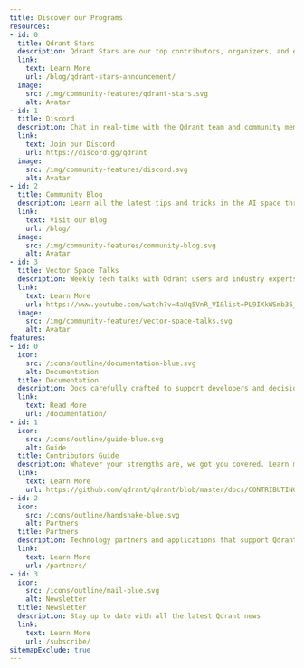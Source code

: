 ```yaml
---
title: Discover our Programs
resources:
- id: 0
  title: Qdrant Stars
  description: Qdrant Stars are our top contributors, organizers, and evangelists. Learn more about how you can become a Star.
  link:
    text: Learn More
    url: /blog/qdrant-stars-announcement/
  image:
    src: /img/community-features/qdrant-stars.svg
    alt: Avatar
- id: 1
  title: Discord
  description: Chat in real-time with the Qdrant team and community members.
  link:
    text: Join our Discord
    url: https://discord.gg/qdrant
  image:
    src: /img/community-features/discord.svg
    alt: Avatar
- id: 2
  title: Community Blog
  description: Learn all the latest tips and tricks in the AI space through our community blog.
  link:
    text: Visit our Blog
    url: /blog/
  image:
    src: /img/community-features/community-blog.svg
    alt: Avatar
- id: 3
  title: Vector Space Talks
  description: Weekly tech talks with Qdrant users and industry experts.
  link:
    text: Learn More
    url: https://www.youtube.com/watch?v=4aUq5VnR_VI&list=PL9IXkWSmb36_eANzd_sKeQ3tXbFiEGEWn&pp=iAQB
  image:
    src: /img/community-features/vector-space-talks.svg
    alt: Avatar
features:
- id: 0
  icon:
    src: /icons/outline/documentation-blue.svg
    alt: Documentation
  title: Documentation
  description: Docs carefully crafted to support developers and decision-makers learning about Qdrant features.
  link:
    text: Read More
    url: /documentation/
- id: 1
  icon:
    src: /icons/outline/guide-blue.svg
    alt: Guide
  title: Contributors Guide
  description: Whatever your strengths are, we got you covered. Learn more about how to contribute to Qdrant.
  link:
    text: Learn More
    url: https://github.com/qdrant/qdrant/blob/master/docs/CONTRIBUTING.md 
- id: 2
  icon:
    src: /icons/outline/handshake-blue.svg
    alt: Partners
  title: Partners
  description: Technology partners and applications that support Qdrant.
  link:
    text: Learn More
    url: /partners/
- id: 3
  icon:
    src: /icons/outline/mail-blue.svg
    alt: Newsletter
  title: Newsletter
  description: Stay up to date with all the latest Qdrant news
  link:
    text: Learn More
    url: /subscribe/
sitemapExclude: true
---
```


